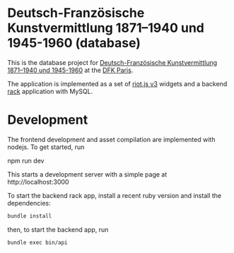 # Deutsch-Französische Kunstvermittlung 1871–1940 und 1945-1960 (database)

This is the database project for 
[Deutsch-Französische Kunstvermittlung 1871–1940 und 1945-1960](https://dfk-paris.org/de/page/deutsch-französische-kunstvermittlung-1871–1940-und-1945-1960-datenbank-2391.html) at the [DFK Paris](https://dfk-paris.org).

The application is implemented as a set of
[riot.js v3](https://v3.riotjs.now.sh) widgets and a backend
[rack](https://rack.github.io) application with MySQL.

# Development

The frontend development and asset compilation are implemented with nodejs. To
get started, run

 npm run dev

This starts a development server with a simple page at http://localhost:3000

To start the backend rack app, install a recent ruby version and install the
dependencies:

~~~bash
bundle install
~~~

then, to start the backend app, run

~~~bash
bundle exec bin/api
~~~
